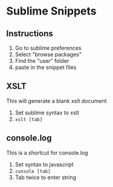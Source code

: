 Sublime Snippets
================

Instructions
------------

1. Go to sublime preferences
2. Select "browse packages"
3. Find the "user" folder
4. paste in the snippet files

XSLT
----
This will generate a blank xslt document

1. Set sublime syntax to xslt
2. ``` xslt [tab] ```

console.log
----
This is a shortcut for console.log

1. Set syntax to javascript
2. ``` console [tab] ```
3. Tab twice to enter string